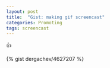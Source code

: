 ```yaml
---
layout: post
title:  "Gist: making gif screencast"
categories: Promoting
tags: screencast
---
```

:+1: 

{% gist dergachev/4627207 %}
